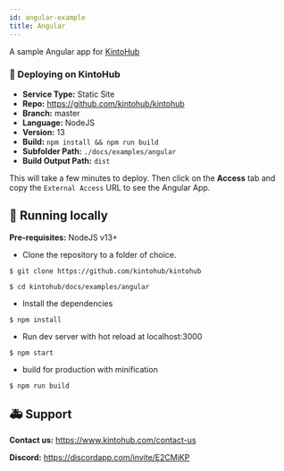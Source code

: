 ```yaml
---
id: angular-example
title: Angular
---
```


A sample Angular app for [KintoHub](https://kintohub.com)

### :rocket: Deploying on KintoHub

- **Service Type:** Static Site
- **Repo:** https://github.com/kintohub/kintohub
- **Branch:** master
- **Language:** NodeJS
- **Version:** 13
- **Build:** `npm install && npm run build`
- **Subfolder Path:** `./docs/examples/angular`
- **Build Output Path:** `dist`

This will take a few minutes to deploy. Then click on the **Access** tab and copy the `External Access` URL to see the Angular App.

## :hammer: Running locally

**Pre-requisites:** NodeJS v13+

- Clone the repository to a folder of choice.

```
$ git clone https://github.com/kintohub/kintohub

$ cd kintohub/docs/examples/angular
```

- Install the dependencies

```
$ npm install
```

- Run dev server with hot reload at localhost:3000

```
$ npm start
```

- build for production with minification

```
$ npm run build
```


## :ambulance: Support

**Contact us:** https://www.kintohub.com/contact-us

**Discord:** https://discordapp.com/invite/E2CMjKP
